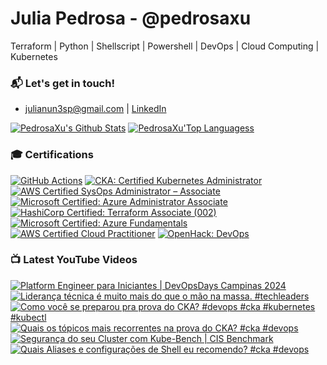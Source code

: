 # Julia Pedrosa - @pedrosaxu
 Terraform | Python | Shellscript | Powershell |  DevOps | Cloud Computing | Kubernetes

### 📬 Let's get in touch!
- julianun3sp@gmail.com | [LinkedIn](http://linkedin.com/in/pedrosaxu/)

[![PedrosaXu's Github Stats](https://github-readme-stats.vercel.app/api?username=pedrosaxu)](https://github.com/anuraghazra/github-readme-stats) 
[![PedrosaXu'Top Languagess](https://github-readme-stats.vercel.app/api/top-langs/?username=pedrosaxu&hide=css,html,jupyter%20notebook&langs_count=8&layout=compact)](https://github.com/anuraghazra/github-readme-stats)

### 🎓 Certifications

<!--START_SECTION:badges-->
[![GitHub Actions](https://images.credly.com/size/110x110/images/89efc3e7-842b-4790-b09b-9ea5efc71ec3/image.png)](http://www.credly.com/badges/63ecebd6-c318-43a9-9551-5f121ca86c10 "GitHub Actions")
[![CKA: Certified Kubernetes Administrator](https://images.credly.com/size/110x110/images/8b8ed108-e77d-4396-ac59-2504583b9d54/cka_from_cncfsite__281_29.png)](http://www.credly.com/badges/2cfe6112-a158-4fb7-89da-5b24f5b99c3f "CKA: Certified Kubernetes Administrator")
[![AWS Certified SysOps Administrator – Associate](https://images.credly.com/size/110x110/images/f0d3fbb9-bfa7-4017-9989-7bde8eaf42b1/image.png)](http://www.credly.com/badges/84b657de-9bee-40fc-8b91-fb64cfba8856 "AWS Certified SysOps Administrator – Associate")
[![Microsoft Certified: Azure Administrator Associate](https://images.credly.com/size/110x110/images/336eebfc-0ac3-4553-9a67-b402f491f185/azure-administrator-associate-600x600.png)](http://www.credly.com/badges/72784d7e-a0ac-4e4d-8788-cc40f1b0b711 "Microsoft Certified: Azure Administrator Associate")
[![HashiCorp Certified: Terraform Associate (002)](https://images.credly.com/size/110x110/images/99289602-861e-4929-8277-773e63a2fa6f/image.png)](http://www.credly.com/badges/366be01b-7aa1-438e-be96-923625a44eb1 "HashiCorp Certified: Terraform Associate (002)")
[![Microsoft Certified: Azure Fundamentals](https://images.credly.com/size/110x110/images/be8fcaeb-c769-4858-b567-ffaaa73ce8cf/image.png)](http://www.credly.com/badges/d66d9d3a-2685-425c-a46d-0bc3d7d22d89 "Microsoft Certified: Azure Fundamentals")
[![AWS Certified Cloud Practitioner](https://images.credly.com/size/110x110/images/00634f82-b07f-4bbd-a6bb-53de397fc3a6/image.png)](http://www.credly.com/badges/2bf032ac-5f0e-49d1-9547-36672811dc8c "AWS Certified Cloud Practitioner")
[![OpenHack: DevOps](https://images.credly.com/size/110x110/images/0384f554-6401-42d2-b494-02a6d2fd3013/DevOps.png)](http://www.credly.com/badges/970ea32f-6e2f-4d33-8d31-d61cc7f8675f "OpenHack: DevOps")
<!--END_SECTION:badges-->

### 📺 Latest YouTube Videos

<!-- BEGIN YOUTUBE-CARDS -->
[![Platform Engineer para Iniciantes | DevOpsDays Campinas 2024](https://ytcards.demolab.com/?id=KcXp4u2NcVY&title=Platform+Engineer+para+Iniciantes+%7C+DevOpsDays+Campinas+2024&lang=en&timestamp=1729688431&background_color=%230d1117&title_color=%23ffffff&stats_color=%23dedede&max_title_lines=1&width=250&border_radius=5&duration=2682 "Platform Engineer para Iniciantes | DevOpsDays Campinas 2024")](https://www.youtube.com/watch?v=KcXp4u2NcVY)
[![Liderança técnica é muito mais do que o mão na massa. #techleaders](https://ytcards.demolab.com/?id=9Lku33L9cJA&title=Lideran%C3%A7a+t%C3%A9cnica+%C3%A9+muito+mais+do+que+o+m%C3%A3o+na+massa.+%23techleaders&lang=en&timestamp=1715603086&background_color=%230d1117&title_color=%23ffffff&stats_color=%23dedede&max_title_lines=1&width=250&border_radius=5&duration=59 "Liderança técnica é muito mais do que o mão na massa. #techleaders")](https://www.youtube.com/watch?v=9Lku33L9cJA)
[![Como você se preparou pra prova do CKA? #devops #cka #kubernetes #kubectl](https://ytcards.demolab.com/?id=eDA477VtqWc&title=Como+voc%C3%AA+se+preparou+pra+prova+do+CKA%3F+%23devops+%23cka+%23kubernetes+%23kubectl&lang=en&timestamp=1715259628&background_color=%230d1117&title_color=%23ffffff&stats_color=%23dedede&max_title_lines=1&width=250&border_radius=5&duration=58 "Como você se preparou pra prova do CKA? #devops #cka #kubernetes #kubectl")](https://www.youtube.com/watch?v=eDA477VtqWc)
[![Quais os tópicos mais recorrentes na prova do CKA? #cka #devops](https://ytcards.demolab.com/?id=3dn1LHdxysg&title=Quais+os+t%C3%B3picos+mais+recorrentes+na+prova+do+CKA%3F+%23cka+%23devops&lang=en&timestamp=1714817715&background_color=%230d1117&title_color=%23ffffff&stats_color=%23dedede&max_title_lines=1&width=250&border_radius=5&duration=60 "Quais os tópicos mais recorrentes na prova do CKA? #cka #devops")](https://www.youtube.com/watch?v=3dn1LHdxysg)
[![Segurança do seu Cluster com Kube-Bench | CIS Benchmark](https://ytcards.demolab.com/?id=LfVNA1oQPjg&title=Seguran%C3%A7a+do+seu+Cluster+com+Kube-Bench+%7C+CIS+Benchmark&lang=en&timestamp=1714748427&background_color=%230d1117&title_color=%23ffffff&stats_color=%23dedede&max_title_lines=1&width=250&border_radius=5&duration=838 "Segurança do seu Cluster com Kube-Bench | CIS Benchmark")](https://www.youtube.com/watch?v=LfVNA1oQPjg)
[![Quais Aliases e configurações de Shell eu recomendo? #cka #devops](https://ytcards.demolab.com/?id=lYvR5Vf8euw&title=Quais+Aliases+e+configura%C3%A7%C3%B5es+de+Shell+eu+recomendo%3F+%23cka+%23devops&lang=en&timestamp=1714056000&background_color=%230d1117&title_color=%23ffffff&stats_color=%23dedede&max_title_lines=1&width=250&border_radius=5&duration=58 "Quais Aliases e configurações de Shell eu recomendo? #cka #devops")](https://www.youtube.com/watch?v=lYvR5Vf8euw)
<!-- END YOUTUBE-CARDS -->


<!---
julianunesp/julianunesp is a ✨ special ✨ repository because its `README.md` (this file) appears on your GitHub profile.
You can click the Preview link to take a look at your changes.
--->

